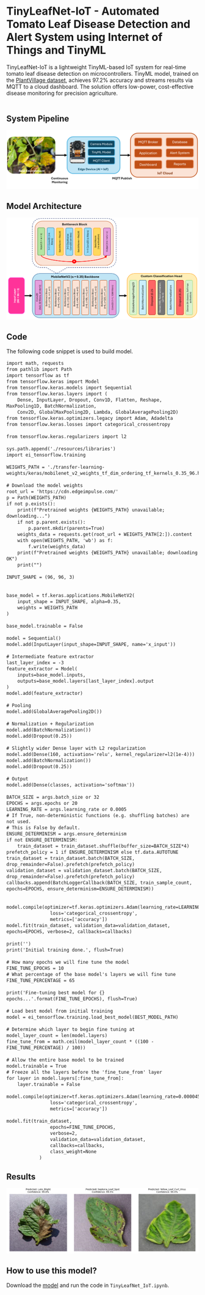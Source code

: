 # TinyLeafNet-IoT - Automated Tomato Leaf Disease Detection and Alert System using Internet of Things and TinyML
TinyLeafNet-IoT is a lightweight TinyML-based IoT system for real-time tomato leaf disease detection on microcontrollers. TinyML model, trained on the <a href="https://github.com/spMohanty/PlantVillage-Dataset">PlantVillage dataset</a>, achieves 97.2% accuracy and streams results via MQTT to a cloud dashboard. The solution offers low-power, cost-effective disease monitoring for precision agriculture.
<br/><br/>
## System Pipeline
<img src="images/system pipeline.png"/>

## Model Architecture

<img src="images/tinymlleafnet-iot_architecture.png"/>

## Code

The following code snippet is used to build model.
```
import math, requests
from pathlib import Path
import tensorflow as tf
from tensorflow.keras import Model
from tensorflow.keras.models import Sequential
from tensorflow.keras.layers import (
    Dense, InputLayer, Dropout, Conv1D, Flatten, Reshape, MaxPooling1D, BatchNormalization,
    Conv2D, GlobalMaxPooling2D, Lambda, GlobalAveragePooling2D)
from tensorflow.keras.optimizers.legacy import Adam, Adadelta
from tensorflow.keras.losses import categorical_crossentropy

from tensorflow.keras.regularizers import l2

sys.path.append('./resources/libraries')
import ei_tensorflow.training

WEIGHTS_PATH = './transfer-learning-weights/keras/mobilenet_v2_weights_tf_dim_ordering_tf_kernels_0.35_96.h5'

# Download the model weights
root_url = 'https://cdn.edgeimpulse.com/'
p = Path(WEIGHTS_PATH)
if not p.exists():
    print(f"Pretrained weights {WEIGHTS_PATH} unavailable; downloading...")
    if not p.parent.exists():
        p.parent.mkdir(parents=True)
    weights_data = requests.get(root_url + WEIGHTS_PATH[2:]).content
    with open(WEIGHTS_PATH, 'wb') as f:
        f.write(weights_data)
    print(f"Pretrained weights {WEIGHTS_PATH} unavailable; downloading OK")
    print("")

INPUT_SHAPE = (96, 96, 3)


base_model = tf.keras.applications.MobileNetV2(
    input_shape = INPUT_SHAPE, alpha=0.35,
    weights = WEIGHTS_PATH
)

base_model.trainable = False

model = Sequential()
model.add(InputLayer(input_shape=INPUT_SHAPE, name='x_input'))

# Intermediate feature extractor
last_layer_index = -3
feature_extractor = Model(
    inputs=base_model.inputs,
    outputs=base_model.layers[last_layer_index].output
)
model.add(feature_extractor)

# Pooling
model.add(GlobalAveragePooling2D())

# Normalization + Regularization
model.add(BatchNormalization())
model.add(Dropout(0.25))

# Slightly wider Dense layer with L2 regularization
model.add(Dense(160, activation='relu', kernel_regularizer=l2(1e-4)))
model.add(BatchNormalization())
model.add(Dropout(0.25))

# Output
model.add(Dense(classes, activation='softmax'))

BATCH_SIZE = args.batch_size or 32
EPOCHS = args.epochs or 20
LEARNING_RATE = args.learning_rate or 0.0005
# If True, non-deterministic functions (e.g. shuffling batches) are not used.
# This is False by default.
ENSURE_DETERMINISM = args.ensure_determinism
if not ENSURE_DETERMINISM:
    train_dataset = train_dataset.shuffle(buffer_size=BATCH_SIZE*4)
prefetch_policy = 1 if ENSURE_DETERMINISM else tf.data.AUTOTUNE
train_dataset = train_dataset.batch(BATCH_SIZE, drop_remainder=False).prefetch(prefetch_policy)
validation_dataset = validation_dataset.batch(BATCH_SIZE, drop_remainder=False).prefetch(prefetch_policy)
callbacks.append(BatchLoggerCallback(BATCH_SIZE, train_sample_count, epochs=EPOCHS, ensure_determinism=ENSURE_DETERMINISM))


model.compile(optimizer=tf.keras.optimizers.Adam(learning_rate=LEARNING_RATE),
                loss='categorical_crossentropy',
                metrics=['accuracy'])
model.fit(train_dataset, validation_data=validation_dataset, epochs=EPOCHS, verbose=2, callbacks=callbacks)

print('')
print('Initial training done.', flush=True)

# How many epochs we will fine tune the model
FINE_TUNE_EPOCHS = 10
# What percentage of the base model's layers we will fine tune
FINE_TUNE_PERCENTAGE = 65

print('Fine-tuning best model for {} epochs...'.format(FINE_TUNE_EPOCHS), flush=True)

# Load best model from initial training
model = ei_tensorflow.training.load_best_model(BEST_MODEL_PATH)

# Determine which layer to begin fine tuning at
model_layer_count = len(model.layers)
fine_tune_from = math.ceil(model_layer_count * ((100 - FINE_TUNE_PERCENTAGE) / 100))

# Allow the entire base model to be trained
model.trainable = True
# Freeze all the layers before the 'fine_tune_from' layer
for layer in model.layers[:fine_tune_from]:
    layer.trainable = False

model.compile(optimizer=tf.keras.optimizers.Adam(learning_rate=0.000045),
                loss='categorical_crossentropy',
                metrics=['accuracy'])

model.fit(train_dataset,
                epochs=FINE_TUNE_EPOCHS,
                verbose=2,
                validation_data=validation_dataset,
                callbacks=callbacks,
                class_weight=None
            )

```

## Results

<img src="images/results.png"/>

## How to use this model?

Download the <a href="https://github.com/tim3in/TinyLeafNet-IoT/blob/main/model/tinyleafnetiot.lite">model</a> and run the code in <code>TinyLeafNet_IoT.ipynb</code>.
